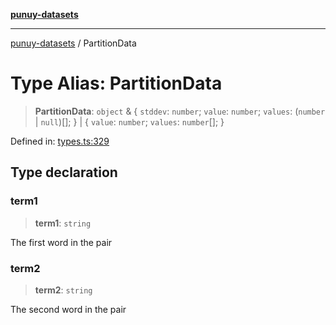 [**punuy-datasets**](../README.md)

***

[punuy-datasets](../README.md) / PartitionData

# Type Alias: PartitionData

> **PartitionData**: `object` & \{ `stddev`: `number`; `value`: `number`; `values`: (`number` \| `null`)[]; \} \| \{ `value`: `number`; `values`: `number`[]; \}

Defined in: [types.ts:329](https://github.com/andrefs/punuy-datasets/blob/6589ba953c3d91e3b83f8180904c2e22e4e51a69/src/lib/types.ts#L329)

## Type declaration

### term1

> **term1**: `string`

The first word in the pair

### term2

> **term2**: `string`

The second word in the pair
